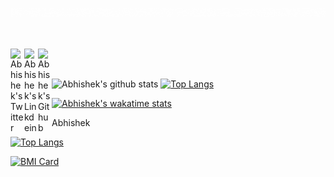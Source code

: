 ![Hello](Hello.gif)

<br>
 <br>
 <a href="https://twitter.com/_Abhishek_k10">
  <img align="left" alt="Abhishek's Twitter" width="22px" src="https://cdn.jsdelivr.net/npm/simple-icons@v3/icons/twitter.svg" />
</a>
<a href="https://www.linkedin.com/in/abhishek-k-371076b8/">
  <img align="left" alt="Abhishek's Linkdein" width="22px" src="https://cdn.jsdelivr.net/npm/simple-icons@v3/icons/linkedin.svg" />
</a>
<a href="https://github.com/DOOMSTERR">
  <img align="left" alt="Abhishek's Github" width="22px" src="https://cdn.jsdelivr.net/npm/simple-icons@v3/icons/github.svg" />
</a>
<br>
<br>

![Abhishek's github stats](https://github-readme-stats.vercel.app/api?username=DOOMSTERR&count_private=true&show_icons=true&theme=shades-of-purple&show_icons=true)   [![Top Langs](https://github-readme-stats.vercel.app/api/top-langs/?username=DOOMSTERR&langs_count=12&layout=compact&theme=shades-of-purple&show_icons=true)](https://github.com/DOOMSTERR/github-readme-stats)

[![Abhishek's wakatime stats](https://github-readme-stats.vercel.app/api/wakatime?username=DOOMSTERR)](https://github.com/DOOMSTERR/github-readme-stats)

Abhishek

[![Top Langs](https://github-readme-stats.vercel.app/api/top-langs/?username=DOOMSTERR&langs_count=12&theme=shades-of-purple&show_icons=true)](https://github.com/DOOMSTERR/github-readme-stats)





<!-- head -->
<script src="https://github.com/DOOMSTERR/BMI-Calculator"></script>


<!-- inside body, where you want to create the card -->
<div class="BMI-Calculator" data-repo="DOOMSTERR/BMI-Calculator"></div>










[![BMI Card](https://BMI-Calculator-stats.vercel.app/api/pin/?username=DOOMSTERR&repo=BMI-Calculator-stats)](https://github.com/DOOMSTERR/BMI-Calculator-stats)
